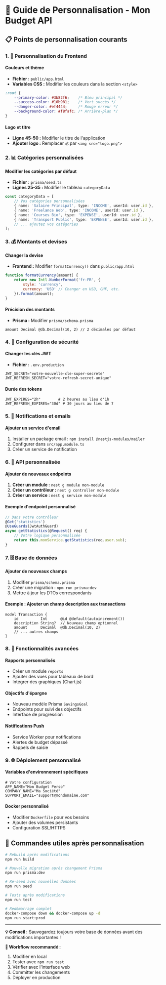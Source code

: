 # 🔧 Guide de Personnalisation - Mon Budget API

## 📋 Points de personnalisation courants

### 1. **🎨 Personnalisation du Frontend**

#### Couleurs et thème
- **Fichier :** `public/app.html`
- **Variables CSS :** Modifier les couleurs dans la section `<style>`
```css
:root {
    --primary-color: #3b82f6;    /* Bleu principal */
    --success-color: #10b981;    /* Vert succès */
    --danger-color: #ef4444;     /* Rouge erreur */
    --background-color: #f8fafc; /* Arrière-plan */
}
```

#### Logo et titre
- **Ligne 45-50 :** Modifier le titre de l'application
- **Ajouter logo :** Remplacer `💰` par `<img src="logo.png">`

### 2. **📊 Catégories personnalisées**

#### Modifier les catégories par défaut
- **Fichier :** `prisma/seed.ts`
- **Lignes 25-35 :** Modifier le tableau `categoryData`

```typescript
const categoryData = [
    // Vos catégories personnalisées
    { name: 'Salaire Principal', type: 'INCOME', userId: user.id },
    { name: 'Freelance Web', type: 'INCOME', userId: user.id },
    { name: 'Courses Bio', type: 'EXPENSE', userId: user.id },
    { name: 'Transport Public', type: 'EXPENSE', userId: user.id },
    // ... ajoutez vos catégories
];
```

### 3. **💰 Montants et devises**

#### Changer la devise
- **Frontend :** Modifier `formatCurrency()` dans `public/app.html`
```javascript
function formatCurrency(amount) {
    return new Intl.NumberFormat('fr-FR', {
        style: 'currency',
        currency: 'USD' // Changer en USD, CHF, etc.
    }).format(amount);
}
```

#### Précision des montants
- **Prisma :** Modifier `prisma/schema.prisma`
```prisma
amount Decimal @db.Decimal(10, 2) // 2 décimales par défaut
```

### 4. **🔐 Configuration de sécurité**

#### Changer les clés JWT
- **Fichier :** `.env.production`
```env
JWT_SECRET="votre-nouvelle-cle-super-secrete"
JWT_REFRESH_SECRET="votre-refresh-secret-unique"
```

#### Durée des tokens
```env
JWT_EXPIRES="2h"        # 2 heures au lieu d'1h
JWT_REFRESH_EXPIRES="30d" # 30 jours au lieu de 7
```

### 5. **📧 Notifications et emails**

#### Ajouter un service d'email
1. Installer un package email : `npm install @nestjs-modules/mailer`
2. Configurer dans `src/app.module.ts`
3. Créer un service de notification

### 6. **📱 API personnalisée**

#### Ajouter de nouveaux endpoints
1. **Créer un module :** `nest g module mon-module`
2. **Créer un contrôleur :** `nest g controller mon-module`
3. **Créer un service :** `nest g service mon-module`

#### Exemple d'endpoint personnalisé
```typescript
// Dans votre contrôleur
@Get('statistics')
@UseGuards(JwtAuthGuard)
async getStatistics(@Request() req) {
    // Votre logique personnalisée
    return this.monService.getStatistics(req.user.sub);
}
```

### 7. **🗄️ Base de données**

#### Ajouter de nouveaux champs
1. Modifier `prisma/schema.prisma`
2. Créer une migration : `npm run prisma:dev`
3. Mettre à jour les DTOs correspondants

#### Exemple : Ajouter un champ description aux transactions
```prisma
model Transaction {
    id          Int      @id @default(autoincrement())
    description String?  // Nouveau champ optionnel
    amount      Decimal  @db.Decimal(10, 2)
    // ... autres champs
}
```

### 8. **🎯 Fonctionnalités avancées**

#### Rapports personnalisés
- Créer un module `reports`
- Ajouter des vues pour tableaux de bord
- Intégrer des graphiques (Chart.js)

#### Objectifs d'épargne
- Nouveau modèle Prisma `SavingsGoal`
- Endpoints pour suivi des objectifs
- Interface de progression

#### Notifications Push
- Service Worker pour notifications
- Alertes de budget dépassé
- Rappels de saisie

### 9. **🌐 Déploiement personnalisé**

#### Variables d'environnement spécifiques
```env
# Votre configuration
APP_NAME="Mon Budget Perso"
COMPANY_NAME="Ma Société"
SUPPORT_EMAIL="support@mondomaine.com"
```

#### Docker personnalisé
- Modifier `Dockerfile` pour vos besoins
- Ajouter des volumes persistants
- Configuration SSL/HTTPS

## 🚀 **Commandes utiles après personnalisation**

```bash
# Rebuild après modifications
npm run build

# Nouvelle migration après changement Prisma
npm run prisma:dev

# Re-seed avec nouvelles données
npm run seed

# Tests après modifications
npm run test

# Redémarrage complet
docker-compose down && docker-compose up -d
npm run start:prod
```

---

**💡 Conseil :** Sauvegardez toujours votre base de données avant des modifications importantes !

**🔄 Workflow recommandé :**
1. Modifier en local
2. Tester avec `npm run test`
3. Vérifier avec l'interface web
4. Committer les changements
5. Déployer en production